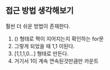 ## 접근 방법 생각해보기

훨씬 더 쉬운 방법이 존재한다.


1. () 형태로 짝이 지어지는지 확인하는 for문
2. 그렇게 되었을 때 1,1 이된다.
3. [1,1,1,0...] 형태로 만든다.
4. 거기서 1이 계속 연속된것만큼만 카운트